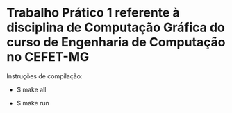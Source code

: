 # Trabalho Prático 1 referente à disciplina de Computação Gráfica do curso de Engenharia de Computação no CEFET-MG

Instruções de compilação:
- $ make all

- $ make run  
